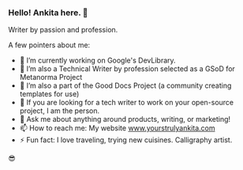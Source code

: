 ### Hello! Ankita here.  👋
Writer by passion and profession. 

A few pointers about me:
- 🔭 I’m currently working on Google's DevLibrary. 
- 🌱 I’m also a Technical Writer by profession selected as a GSoD for Metanorma Project
- 👯 I’m also a part of the Good Docs Project (a community creating templates for use)
- 🤔 If you are looking for a tech writer to work on your open-source project, I am the person.
- 💬 Ask me about anything around products, writing, or marketing!
- 📫 How to reach me: My website www.yourstrulyankita.com
- ⚡ Fun fact: I love traveling, trying new cuisines. Calligraphy artist. 

😎
